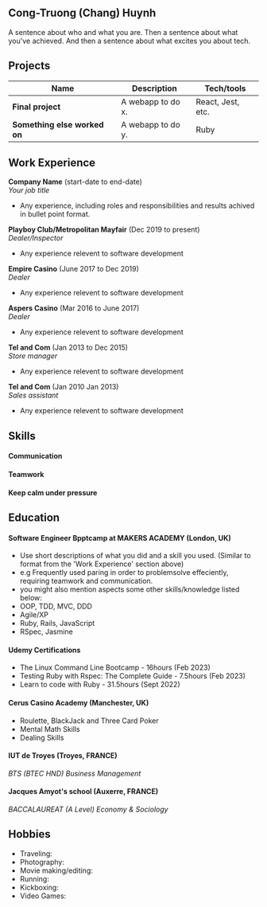 ## Cong-Truong (Chang) Huynh

A sentence about who and what you are. Then a sentence about what you've achieved. And then a sentence about what excites you about tech.

## Projects

| Name                         | Description       | Tech/tools        |
| ---------------------------- | ----------------- | ----------------- |
| **Final project**            | A webapp to do x. | React, Jest, etc. |
| **Something else worked on** | A webapp to do y. | Ruby              |

## Work Experience

**Company Name** (start-date to end-date)  
_Your job title_
- Any experience, including roles and responsibilities and results achived in bullet point format.

**Playboy Club/Metropolitan Mayfair** (Dec 2019 to present)  
_Dealer/Inspector_
- Any experience relevent to software development

**Empire Casino** (June 2017 to Dec 2019)  
_Dealer_
- Any experience relevent to software development

**Aspers Casino** (Mar 2016 to June 2017)  
_Dealer_
- Any experience relevent to software development
 
**Tel and Com** (Jan 2013 to Dec 2015)  
_Store manager_
- Any experience relevent to software development

**Tel and Com** (Jan 2010 Jan 2013)  
_Sales assistant_
- Any experience relevent to software development

## Skills

#### Communication


#### Teamwork


#### Keep calm under pressure


## Education

#### Software Engineer Bpptcamp at MAKERS ACADEMY (London, UK)
- Use short descriptions of what you did and a skill you used. (Similar to format from the 'Work Experience' section above)
- e.g Frequently used paring in order to problemsolve effeciently, requiring teamwork and communication.
- you might also mention aspects some other skills/knowledge listed below: 
- OOP, TDD, MVC, DDD
- Agile/XP
- Ruby, Rails, JavaScript
- RSpec, Jasmine

#### Udemy Certifications
- The Linux Command Line Bootcamp - 16hours (Feb 2023)
- Testing Ruby with Rspec: The Complete Guide - 7.5hours (Feb 2023)
- Learn to code with Ruby - 31.5hours (Sept 2022)

#### Cerus Casino Academy (Manchester, UK)
- Roulette, BlackJack and Three Card Poker
- Mental Math Skills
- Dealing Skills

#### IUT de Troyes (Troyes, FRANCE)
_BTS (BTEC HND) Business Management_

#### Jacques Amyot's school (Auxerre, FRANCE)
_BACCALAUREAT (A Level) Economy & Sociology_

## Hobbies

- Traveling:
- Photography: 
- Movie making/editing:
- Running:
- Kickboxing:
- Video Games: 
